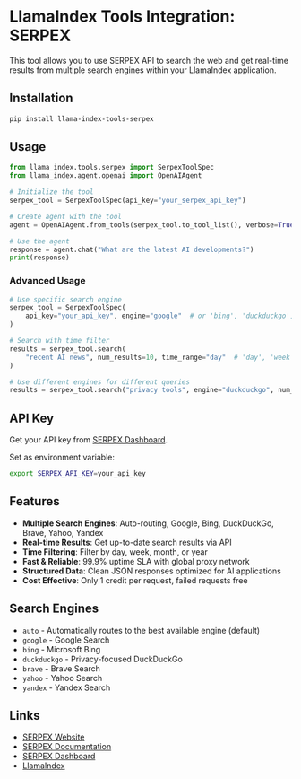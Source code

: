 # LlamaIndex Tools Integration: SERPEX

This tool allows you to use SERPEX API to search the web and get real-time results from multiple search engines within your LlamaIndex application.

## Installation

```bash
pip install llama-index-tools-serpex
```

## Usage

```python
from llama_index.tools.serpex import SerpexToolSpec
from llama_index.agent.openai import OpenAIAgent

# Initialize the tool
serpex_tool = SerpexToolSpec(api_key="your_serpex_api_key")

# Create agent with the tool
agent = OpenAIAgent.from_tools(serpex_tool.to_tool_list(), verbose=True)

# Use the agent
response = agent.chat("What are the latest AI developments?")
print(response)
```

### Advanced Usage

```python
# Use specific search engine
serpex_tool = SerpexToolSpec(
    api_key="your_api_key", engine="google"  # or 'bing', 'duckduckgo', 'brave', etc.
)

# Search with time filter
results = serpex_tool.search(
    "recent AI news", num_results=10, time_range="day"  # 'day', 'week', 'month', 'year'
)

# Use different engines for different queries
results = serpex_tool.search("privacy tools", engine="duckduckgo", num_results=5)
```

## API Key

Get your API key from [SERPEX Dashboard](https://serpex.dev/dashboard).

Set as environment variable:
```bash
export SERPEX_API_KEY=your_api_key
```

## Features

- **Multiple Search Engines**: Auto-routing, Google, Bing, DuckDuckGo, Brave, Yahoo, Yandex
- **Real-time Results**: Get up-to-date search results via API
- **Time Filtering**: Filter by day, week, month, or year
- **Fast & Reliable**: 99.9% uptime SLA with global proxy network
- **Structured Data**: Clean JSON responses optimized for AI applications
- **Cost Effective**: Only 1 credit per request, failed requests free

## Search Engines

- `auto` - Automatically routes to the best available engine (default)
- `google` - Google Search
- `bing` - Microsoft Bing
- `duckduckgo` - Privacy-focused DuckDuckGo
- `brave` - Brave Search
- `yahoo` - Yahoo Search
- `yandex` - Yandex Search

## Links

- [SERPEX Website](https://serpex.dev)
- [SERPEX Documentation](https://serpex.dev/docs)
- [SERPEX Dashboard](https://serpex.dev/dashboard)
- [LlamaIndex](https://llamaindex.ai)
